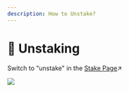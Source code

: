 ```yaml
---
description: How to Unstake?
---
```


# 🧯 Unstaking

Switch to "unstake" in the [Stake Page](https://www.sharedstake.org/stake)↗

![](https://lh3.googleusercontent.com/82FqvhDjvHU_SbXTX_bYsDooNEmLZk-95Ep-L2kT8mSUQFRztqLuUVXDPKA5cH_C_F3EPEgBaJMdWy624Sire5TG-11zUCmvePfd4lcaLw0sRtYi3xHSgmLjmhw2M4JtWmXAbZqh)



